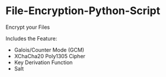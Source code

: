 # File-Encryption-Python-Script
Encrypt your Files


Includes the Feature:

- Galois/Counter Mode (GCM)
- XChaCha20 Poly1305 Cipher
- Key Derivation Function
- Salt
